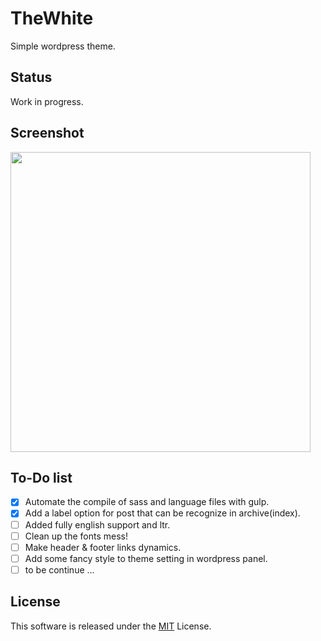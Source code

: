 # TheWhite

Simple wordpress theme.

## Status

Work in progress.

## Screenshot

<a href="https://theyahya.com/blog/"><img src="https://raw.githubusercontent.com/TheYahya/thewhite/master/screenshot.png" width="480px"/></a>

## To-Do list

- [x] Automate the compile of sass and language files with gulp.
- [x] Add a label option for post that can be recognize in archive(index).
- [ ] Added fully english support and ltr.
- [ ] Clean up the fonts mess!
- [ ] Make header & footer links dynamics.
- [ ] Add some fancy style to theme setting in wordpress panel.
- [ ] to be continue ...

## License

This software is released under the [MIT](https://github.com/TheYahya/thewhite/blob/master/LICENSE) License.
